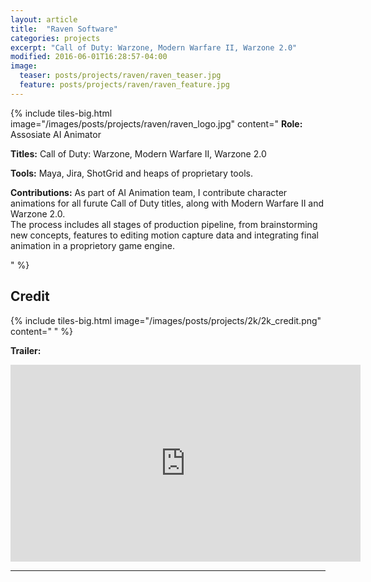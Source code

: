 ```yaml
---
layout: article
title:  "Raven Software"
categories: projects
excerpt: "Call of Duty: Warzone, Modern Warfare II, Warzone 2.0"
modified: 2016-06-01T16:28:57-04:00
image:
  teaser: posts/projects/raven/raven_teaser.jpg
  feature: posts/projects/raven/raven_feature.jpg
---
```


{% include tiles-big.html
    image="/images/posts/projects/raven/raven_logo.jpg"
    content="
**Role:** Assosiate AI Animator

**Titles:** Call of Duty: Warzone, Modern Warfare II, Warzone 2.0

**Tools:** Maya, Jira, ShotGrid and heaps of proprietary tools.
             
**Contributions:**  As part of AI Animation team, I contribute character animations for all furute Call of Duty titles, along with Modern Warfare II and Warzone 2.0. <br> The process includes all stages of production pipeline, from brainstorming new concepts, features to editing motion capture data and integrating final animation in a proprietory game engine. 



"
%}

## Credit

{% include tiles-big.html
    image="/images/posts/projects/2k/2k_credit.png"
    content="
"
%}

**Trailer:**

<iframe width="560" height="315" src="https://www.youtube.com/watch?v=oJca6zoI50E" title="YouTube video player" frameborder="0" allow="accelerometer; autoplay; clipboard-write; encrypted-media; gyroscope; picture-in-picture" allowfullscreen></iframe>

___
